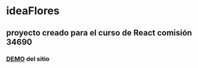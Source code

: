 # ideaFlores
## proyecto creado para el curso de React comisión 34690
### [DEMO](https://rompiente.github.io/ideaFlores/) del sitio
